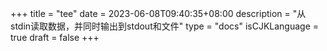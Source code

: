+++
title = "tee"
date = 2023-06-08T09:40:35+08:00
description = "从stdin读取数据，并同时输出到stdout和文件"
type = "docs"
isCJKLanguage = true
draft = false
+++